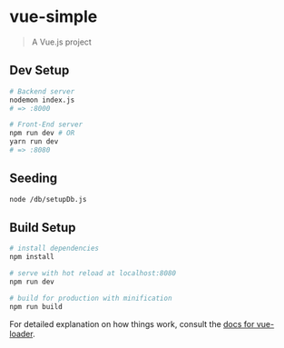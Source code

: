 # vue-simple

> A Vue.js project

## Dev Setup
```bash
# Backend server
nodemon index.js
# => :8000

# Front-End server
npm run dev # OR
yarn run dev
# => :8080
```
## Seeding
```bash
node /db/setupDb.js
```


## Build Setup

``` bash
# install dependencies
npm install

# serve with hot reload at localhost:8080
npm run dev

# build for production with minification
npm run build
```

For detailed explanation on how things work, consult the [docs for vue-loader](http://vuejs.github.io/vue-loader).
